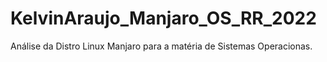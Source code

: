 # KelvinAraujo_Manjaro_OS_RR_2022
Análise da Distro Linux Manjaro para a matéria de Sistemas Operacionas.
